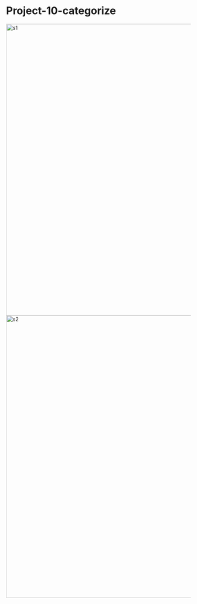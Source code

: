 # Project-10-categorize

<img width="1112" height="795" alt="s1" src="https://github.com/user-attachments/assets/b21d1ecb-40a9-4e38-9af3-b27d895e976f" />
<img width="1113" height="771" alt="s2" src="https://github.com/user-attachments/assets/001acb71-ef66-42cc-adde-c84a3ff1876c" />
